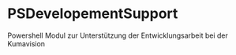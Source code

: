 # PSDevelopementSupport
Powershell Modul zur Unterstützung der Entwicklungsarbeit bei der Kumavision
